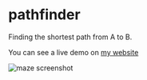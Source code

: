pathfinder
==========

Finding the shortest path from A to B.

You can see a live demo on [my website](http://gmacg.me.uk/pathfinder)

![maze screenshot](https://raw.githubusercontent.com/xinUmbralis/pathfinder/master/maze.png)
